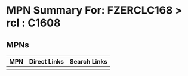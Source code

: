 



# MPN Summary For: FZERCLC168 > rcl : C1608

## MPNs
  

|MPN|Direct Links|Search Links|
| :--- | :--- | :--- |
||||
